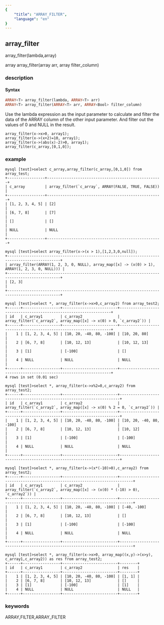 ```yaml
---
{
    "title": "ARRAY_FILTER",
    "language": "en"
}
---
```


<!--
Licensed to the Apache Software Foundation (ASF) under one
or more contributor license agreements.  See the NOTICE file
distributed with this work for additional information
regarding copyright ownership.  The ASF licenses this file
to you under the Apache License, Version 2.0 (the
"License"); you may not use this file except in compliance
with the License.  You may obtain a copy of the License at

  http://www.apache.org/licenses/LICENSE-2.0

Unless required by applicable law or agreed to in writing,
software distributed under the License is distributed on an
"AS IS" BASIS, WITHOUT WARRANTIES OR CONDITIONS OF ANY
KIND, either express or implied.  See the License for the
specific language governing permissions and limitations
under the License.
-->

## array_filter

<version since="2.0">

array_filter(lambda,array)

</version>

<version since="2.0.2">
array<T> array_filter(array<T> arr, array<bool> filter_column)
</version>

### description

#### Syntax
```sql
ARRAY<T> array_filter(lambda, ARRAY<T> arr)
ARRAY<T> array_filter(ARRAY<T> arr, ARRAY<Bool> filter_column)
```

Use the lambda expression as the input parameter to calculate and filter the data of the ARRAY column of the other input parameter.
And filter out the values of 0 and NULL in the result.

```
array_filter(x->x>0, array1);
array_filter(x->(x+2)=10, array1);
array_filter(x->(abs(x)-2)>0, array1);
array_filter(c_array,[0,1,0]);
```

### example

```shell
mysql [test]>select c_array,array_filter(c_array,[0,1,0]) from array_test;
+-----------------+----------------------------------------------------+
| c_array         | array_filter(`c_array`, ARRAY(FALSE, TRUE, FALSE)) |
+-----------------+----------------------------------------------------+
| [1, 2, 3, 4, 5] | [2]                                                |
| [6, 7, 8]       | [7]                                                |
| []              | []                                                 |
| NULL            | NULL                                               |
+-----------------+----------------------------------------------------+

mysql [test]>select array_filter(x->(x > 1),[1,2,3,0,null]);
+----------------------------------------------------------------------------------------------+
| array_filter(ARRAY(1, 2, 3, 0, NULL), array_map([x] -> (x(0) > 1), ARRAY(1, 2, 3, 0, NULL))) |
+----------------------------------------------------------------------------------------------+
| [2, 3]                                                                                       |
+----------------------------------------------------------------------------------------------+

mysql [test]>select *, array_filter(x->x>0,c_array2) from array_test2;
+------+-----------------+-------------------------+------------------------------------------------------------------+
| id   | c_array1        | c_array2                | array_filter(`c_array2`, array_map([x] -> x(0) > 0, `c_array2`)) |
+------+-----------------+-------------------------+------------------------------------------------------------------+
|    1 | [1, 2, 3, 4, 5] | [10, 20, -40, 80, -100] | [10, 20, 80]                                                     |
|    2 | [6, 7, 8]       | [10, 12, 13]            | [10, 12, 13]                                                     |
|    3 | [1]             | [-100]                  | []                                                               |
|    4 | NULL            | NULL                    | NULL                                                             |
+------+-----------------+-------------------------+------------------------------------------------------------------+
4 rows in set (0.01 sec)

mysql [test]>select *, array_filter(x->x%2=0,c_array2) from array_test2;
+------+-----------------+-------------------------+----------------------------------------------------------------------+
| id   | c_array1        | c_array2                | array_filter(`c_array2`, array_map([x] -> x(0) % 2 = 0, `c_array2`)) |
+------+-----------------+-------------------------+----------------------------------------------------------------------+
|    1 | [1, 2, 3, 4, 5] | [10, 20, -40, 80, -100] | [10, 20, -40, 80, -100]                                              |
|    2 | [6, 7, 8]       | [10, 12, 13]            | [10, 12]                                                             |
|    3 | [1]             | [-100]                  | [-100]                                                               |
|    4 | NULL            | NULL                    | NULL                                                                 |
+------+-----------------+-------------------------+----------------------------------------------------------------------+

mysql [test]>select *, array_filter(x->(x*(-10)>0),c_array2) from array_test2;
+------+-----------------+-------------------------+----------------------------------------------------------------------------+
| id   | c_array1        | c_array2                | array_filter(`c_array2`, array_map([x] -> (x(0) * (-10) > 0), `c_array2`)) |
+------+-----------------+-------------------------+----------------------------------------------------------------------------+
|    1 | [1, 2, 3, 4, 5] | [10, 20, -40, 80, -100] | [-40, -100]                                                                |
|    2 | [6, 7, 8]       | [10, 12, 13]            | []                                                                         |
|    3 | [1]             | [-100]                  | [-100]                                                                     |
|    4 | NULL            | NULL                    | NULL                                                                       |
+------+-----------------+-------------------------+----------------------------------------------------------------------------+

mysql [test]>select *, array_filter(x->x>0, array_map((x,y)->(x>y), c_array1,c_array2)) as res from array_test2;
+------+-----------------+-------------------------+--------+
| id   | c_array1        | c_array2                | res    |
+------+-----------------+-------------------------+--------+
|    1 | [1, 2, 3, 4, 5] | [10, 20, -40, 80, -100] | [1, 1] |
|    2 | [6, 7, 8]       | [10, 12, 13]            | []     |
|    3 | [1]             | [-100]                  | [1]    |
|    4 | NULL            | NULL                    | NULL   |
+------+-----------------+-------------------------+--------+
```

### keywords

ARRAY,FILTER,ARRAY_FILTER

